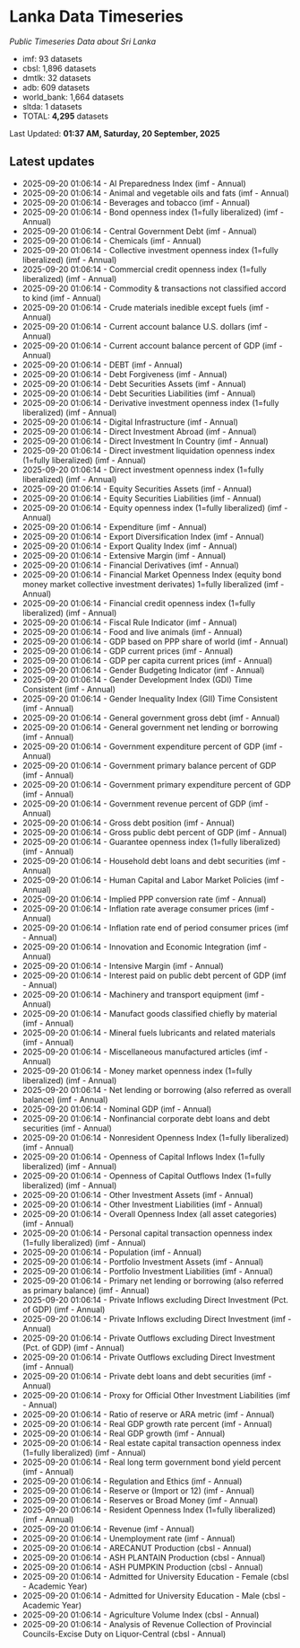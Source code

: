 # Lanka Data Timeseries
*Public Timeseries Data about Sri Lanka*

* imf: 93 datasets
* cbsl: 1,896 datasets
* dmtlk: 32 datasets
* adb: 609 datasets
* world_bank: 1,664 datasets
* sltda: 1 datasets
* TOTAL: **4,295** datasets

Last Updated: **01:37 AM, Saturday, 20 September, 2025**

## Latest updates

* 2025-09-20 01:06:14 - AI Preparedness Index (imf - Annual)
* 2025-09-20 01:06:14 - Animal and vegetable oils and fats (imf - Annual)
* 2025-09-20 01:06:14 - Beverages and tobacco (imf - Annual)
* 2025-09-20 01:06:14 - Bond openness index (1=fully liberalized) (imf - Annual)
* 2025-09-20 01:06:14 - Central Government Debt (imf - Annual)
* 2025-09-20 01:06:14 - Chemicals (imf - Annual)
* 2025-09-20 01:06:14 - Collective investment openness index (1=fully liberalized) (imf - Annual)
* 2025-09-20 01:06:14 - Commercial credit openness index (1=fully liberalized) (imf - Annual)
* 2025-09-20 01:06:14 - Commodity & transactions not classified accord to kind (imf - Annual)
* 2025-09-20 01:06:14 - Crude materials inedible except fuels (imf - Annual)
* 2025-09-20 01:06:14 - Current account balance U.S. dollars (imf - Annual)
* 2025-09-20 01:06:14 - Current account balance percent of GDP (imf - Annual)
* 2025-09-20 01:06:14 - DEBT (imf - Annual)
* 2025-09-20 01:06:14 - Debt Forgiveness (imf - Annual)
* 2025-09-20 01:06:14 - Debt Securities Assets (imf - Annual)
* 2025-09-20 01:06:14 - Debt Securities Liabilities (imf - Annual)
* 2025-09-20 01:06:14 - Derivative investment openness index (1=fully liberalized) (imf - Annual)
* 2025-09-20 01:06:14 - Digital Infrastructure (imf - Annual)
* 2025-09-20 01:06:14 - Direct Investment Abroad (imf - Annual)
* 2025-09-20 01:06:14 - Direct Investment In Country (imf - Annual)
* 2025-09-20 01:06:14 - Direct investment liquidation openness index (1=fully liberalized) (imf - Annual)
* 2025-09-20 01:06:14 - Direct investment openness index (1=fully liberalized) (imf - Annual)
* 2025-09-20 01:06:14 - Equity Securities Assets (imf - Annual)
* 2025-09-20 01:06:14 - Equity Securities Liabilities (imf - Annual)
* 2025-09-20 01:06:14 - Equity openness index (1=fully liberalized) (imf - Annual)
* 2025-09-20 01:06:14 - Expenditure (imf - Annual)
* 2025-09-20 01:06:14 - Export Diversification Index (imf - Annual)
* 2025-09-20 01:06:14 - Export Quality Index (imf - Annual)
* 2025-09-20 01:06:14 - Extensive Margin (imf - Annual)
* 2025-09-20 01:06:14 - Financial Derivatives (imf - Annual)
* 2025-09-20 01:06:14 - Financial Market Openness Index (equity bond money market collective investment derivates) 1=fully liberalized (imf - Annual)
* 2025-09-20 01:06:14 - Financial credit openness index (1=fully liberalized) (imf - Annual)
* 2025-09-20 01:06:14 - Fiscal Rule Indicator (imf - Annual)
* 2025-09-20 01:06:14 - Food and live animals (imf - Annual)
* 2025-09-20 01:06:14 - GDP based on PPP share of world (imf - Annual)
* 2025-09-20 01:06:14 - GDP current prices (imf - Annual)
* 2025-09-20 01:06:14 - GDP per capita current prices (imf - Annual)
* 2025-09-20 01:06:14 - Gender Budgeting Indicator (imf - Annual)
* 2025-09-20 01:06:14 - Gender Development Index (GDI) Time Consistent (imf - Annual)
* 2025-09-20 01:06:14 - Gender Inequality Index (GII) Time Consistent (imf - Annual)
* 2025-09-20 01:06:14 - General government gross debt (imf - Annual)
* 2025-09-20 01:06:14 - General government net lending or borrowing (imf - Annual)
* 2025-09-20 01:06:14 - Government expenditure percent of GDP (imf - Annual)
* 2025-09-20 01:06:14 - Government primary balance percent of GDP (imf - Annual)
* 2025-09-20 01:06:14 - Government primary expenditure percent of GDP (imf - Annual)
* 2025-09-20 01:06:14 - Government revenue percent of GDP (imf - Annual)
* 2025-09-20 01:06:14 - Gross debt position (imf - Annual)
* 2025-09-20 01:06:14 - Gross public debt percent of GDP (imf - Annual)
* 2025-09-20 01:06:14 - Guarantee openness index (1=fully liberalized) (imf - Annual)
* 2025-09-20 01:06:14 - Household debt loans and debt securities (imf - Annual)
* 2025-09-20 01:06:14 - Human Capital and Labor Market Policies (imf - Annual)
* 2025-09-20 01:06:14 - Implied PPP conversion rate (imf - Annual)
* 2025-09-20 01:06:14 - Inflation rate average consumer prices (imf - Annual)
* 2025-09-20 01:06:14 - Inflation rate end of period consumer prices (imf - Annual)
* 2025-09-20 01:06:14 - Innovation and Economic Integration (imf - Annual)
* 2025-09-20 01:06:14 - Intensive Margin (imf - Annual)
* 2025-09-20 01:06:14 - Interest paid on public debt percent of GDP (imf - Annual)
* 2025-09-20 01:06:14 - Machinery and transport equipment (imf - Annual)
* 2025-09-20 01:06:14 - Manufact goods classified chiefly by material (imf - Annual)
* 2025-09-20 01:06:14 - Mineral fuels lubricants and related materials (imf - Annual)
* 2025-09-20 01:06:14 - Miscellaneous manufactured articles (imf - Annual)
* 2025-09-20 01:06:14 - Money market openness index (1=fully liberalized) (imf - Annual)
* 2025-09-20 01:06:14 - Net lending or borrowing (also referred as overall balance) (imf - Annual)
* 2025-09-20 01:06:14 - Nominal GDP (imf - Annual)
* 2025-09-20 01:06:14 - Nonfinancial corporate debt loans and debt securities (imf - Annual)
* 2025-09-20 01:06:14 - Nonresident Openness Index (1=fully liberalized) (imf - Annual)
* 2025-09-20 01:06:14 - Openness of Capital Inflows Index (1=fully liberalized) (imf - Annual)
* 2025-09-20 01:06:14 - Openness of Capital Outflows Index (1=fully liberalized) (imf - Annual)
* 2025-09-20 01:06:14 - Other Investment Assets (imf - Annual)
* 2025-09-20 01:06:14 - Other Investment Liabilities (imf - Annual)
* 2025-09-20 01:06:14 - Overall Openness Index (all asset categories) (imf - Annual)
* 2025-09-20 01:06:14 - Personal capital transaction openness index (1=fully liberalized) (imf - Annual)
* 2025-09-20 01:06:14 - Population (imf - Annual)
* 2025-09-20 01:06:14 - Portfolio Investment Assets (imf - Annual)
* 2025-09-20 01:06:14 - Portfolio Investment Liabilities (imf - Annual)
* 2025-09-20 01:06:14 - Primary net lending or borrowing (also referred as primary balance) (imf - Annual)
* 2025-09-20 01:06:14 - Private Inflows excluding Direct Investment (Pct. of GDP) (imf - Annual)
* 2025-09-20 01:06:14 - Private Inflows excluding Direct Investment (imf - Annual)
* 2025-09-20 01:06:14 - Private Outflows excluding Direct Investment (Pct. of GDP) (imf - Annual)
* 2025-09-20 01:06:14 - Private Outflows excluding Direct Investment (imf - Annual)
* 2025-09-20 01:06:14 - Private debt loans and debt securities (imf - Annual)
* 2025-09-20 01:06:14 - Proxy for Official Other Investment Liabilities (imf - Annual)
* 2025-09-20 01:06:14 - Ratio of reserve or ARA metric (imf - Annual)
* 2025-09-20 01:06:14 - Real GDP growth rate percent (imf - Annual)
* 2025-09-20 01:06:14 - Real GDP growth (imf - Annual)
* 2025-09-20 01:06:14 - Real estate capital transaction openness index (1=fully liberalized) (imf - Annual)
* 2025-09-20 01:06:14 - Real long term government bond yield percent (imf - Annual)
* 2025-09-20 01:06:14 - Regulation and Ethics (imf - Annual)
* 2025-09-20 01:06:14 - Reserve or (Import or 12) (imf - Annual)
* 2025-09-20 01:06:14 - Reserves or Broad Money (imf - Annual)
* 2025-09-20 01:06:14 - Resident Openness Index (1=fully liberalized) (imf - Annual)
* 2025-09-20 01:06:14 - Revenue (imf - Annual)
* 2025-09-20 01:06:14 - Unemployment rate (imf - Annual)
* 2025-09-20 01:06:14 - ARECANUT Production (cbsl - Annual)
* 2025-09-20 01:06:14 - ASH PLANTAIN Production (cbsl - Annual)
* 2025-09-20 01:06:14 - ASH PUMPKIN Production (cbsl - Annual)
* 2025-09-20 01:06:14 - Admitted for University Education - Female (cbsl - Academic Year)
* 2025-09-20 01:06:14 - Admitted for University Education - Male (cbsl - Academic Year)
* 2025-09-20 01:06:14 - Agriculture Volume Index (cbsl - Annual)
* 2025-09-20 01:06:14 - Analysis of Revenue Collection of Provincial Councils-Excise Duty on Liquor-Central (cbsl - Annual)